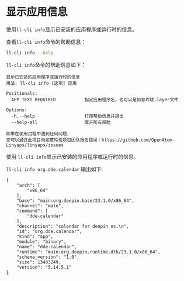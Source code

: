 <!--
SPDX-FileCopyrightText: 2023 UnionTech Software Technology Co., Ltd.

SPDX-License-Identifier: LGPL-3.0-or-later
-->

# 显示应用信息

使用`ll-cli info`显示已安装的应用程序或运行时的信息。

查看`ll-cli info`命令的帮助信息：

```bash
ll-cli info --help
```

`ll-cli info`命令的帮助信息如下：

```text
显示已安装的应用程序或运行时的信息
用法: ll-cli info [选项] 应用

Positionals:
  APP TEXT REQUIRED           指定应用程序名，也可以是如意玲珑.layer文件

Options:
  -h,--help                   打印帮助信息并退出
  --help-all                  展开所有帮助

如果在使用过程中遇到任何问题，
您可以通过此项目向如意玲珑项目团队报告错误：https://github.com/OpenAtom-Linyaps/linyaps/issues
```

使用 `ll-cli info`显示已安装的应用程序或运行时的信息。

`ll-cli info org.dde.calendar` 输出如下:

```text
{
    "arch": [
        "x86_64"
    ],
    "base": "main:org.deepin.base/23.1.0/x86_64",
    "channel": "main",
    "command": [
        "dde-calendar"
    ],
    "description": "calendar for deepin os.\n",
    "id": "org.dde.calendar",
    "kind": "app",
    "module": "binary",
    "name": "dde-calendar",
    "runtime": "main:org.deepin.runtime.dtk/23.1.0/x86_64",
    "schema_version": "1.0",
    "size": 13483249,
    "version": "5.14.5.1"
}
```
